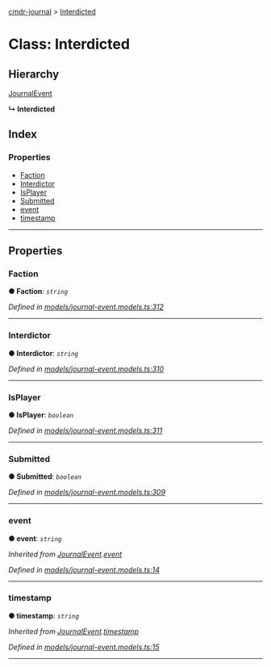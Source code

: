[cmdr-journal](../README.md) > [Interdicted](../classes/interdicted.md)



# Class: Interdicted

## Hierarchy


 [JournalEvent](journalevent.md)

**↳ Interdicted**







## Index

### Properties

* [Faction](interdicted.md#faction)
* [Interdictor](interdicted.md#interdictor)
* [IsPlayer](interdicted.md#isplayer)
* [Submitted](interdicted.md#submitted)
* [event](interdicted.md#event)
* [timestamp](interdicted.md#timestamp)



---
## Properties
<a id="faction"></a>

###  Faction

**●  Faction**:  *`string`* 

*Defined in [models/journal-event.models.ts:312](https://github.com/chrisbruford/cmdr-journal/blob/0588b1f/src/models/journal-event.models.ts#L312)*





___

<a id="interdictor"></a>

###  Interdictor

**●  Interdictor**:  *`string`* 

*Defined in [models/journal-event.models.ts:310](https://github.com/chrisbruford/cmdr-journal/blob/0588b1f/src/models/journal-event.models.ts#L310)*





___

<a id="isplayer"></a>

###  IsPlayer

**●  IsPlayer**:  *`boolean`* 

*Defined in [models/journal-event.models.ts:311](https://github.com/chrisbruford/cmdr-journal/blob/0588b1f/src/models/journal-event.models.ts#L311)*





___

<a id="submitted"></a>

###  Submitted

**●  Submitted**:  *`boolean`* 

*Defined in [models/journal-event.models.ts:309](https://github.com/chrisbruford/cmdr-journal/blob/0588b1f/src/models/journal-event.models.ts#L309)*





___

<a id="event"></a>

###  event

**●  event**:  *`string`* 

*Inherited from [JournalEvent](journalevent.md).[event](journalevent.md#event)*

*Defined in [models/journal-event.models.ts:14](https://github.com/chrisbruford/cmdr-journal/blob/0588b1f/src/models/journal-event.models.ts#L14)*





___

<a id="timestamp"></a>

###  timestamp

**●  timestamp**:  *`string`* 

*Inherited from [JournalEvent](journalevent.md).[timestamp](journalevent.md#timestamp)*

*Defined in [models/journal-event.models.ts:15](https://github.com/chrisbruford/cmdr-journal/blob/0588b1f/src/models/journal-event.models.ts#L15)*





___


